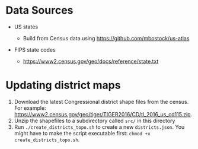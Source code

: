 # Data Sources

* US states
    * Build from Census data using https://github.com/mbostock/us-atlas

* FIPS state codes
    * https://www2.census.gov/geo/docs/reference/state.txt

# Updating district maps
1. Download the latest Congressional district shape files from the census. For example: https://www2.census.gov/geo/tiger/TIGER2016/CD/tl_2016_us_cd115.zip.
2. Unzip the shapefiles to a subdirectory called `src/` in this directory
2. Run `./create_districts_topo.sh` to create a new `districts.json`. You might have to make the script executable first: `chmod +x create_districts_topo.sh`.
